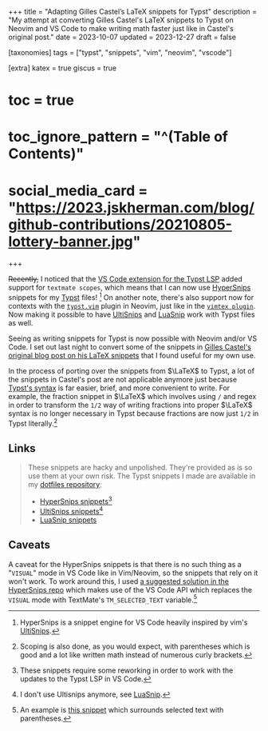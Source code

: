 +++
title = "Adapting Gilles Castel’s LaTeX snippets for Typst"
description = "My attempt at converting Gilles Castel's LaTeX snippets to Typst on Neovim and VS Code to make writing math faster just like in Castel's original post."
date = 2023-10-07
updated = 2023-12-27
draft = false

[taxonomies]
tags = ["typst", "snippets", "vim", "neovim", "vscode"]

[extra]
katex = true
giscus = true
# toc = true
# toc_ignore_pattern = "^(Table of Contents)"
# social_media_card = "https://2023.jskherman.com/blog/github-contributions/20210805-lottery-banner.jpg"
+++



~~Recently,~~ I noticed that the [VS Code extension for the Typst LSP](https://marketplace.visualstudio.com/items?itemName=nvarner.typst-lsp) added support for `textmate scopes`, which means that I can now use [HyperSnips](https://marketplace.visualstudio.com/items?itemName=draivin.hsnips) snippets for my [Typst](https://typst.app) files! [^1] On another note, there's also support now for contexts with the [`typst.vim`](https://github.com/kaarmu/typst.vim) plugin in Neovim, just like in the [`vimtex plugin`](https://github.com/lervag/vimtex). Now making it possible to have [UltiSnips](https://github.com/SirVer/ultisnips) and [LuaSnip]((https://github.com/L3MON4D3/LuaSnip/blob/master/DOC.md)) work with Typst files as well.

Seeing as writing snippets for Typst is now possible with Neovim and/or VS Code. I set out last night to convert some of the snippets in [Gilles Castel's original blog post on his LaTeX snippets](https://castel.dev/post/lecture-notes-1/) that I found useful for my own use.

In the process of porting over the snippets from $\LaTeX$ to Typst, a lot of the snippets in Castel's post are not applicable anymore just because [Typst's syntax](https://typst.app/docs/guides/guide-for-latex-users) is far easier, brief, and more convenient to write. For example, the fraction snippet in $\LaTeX$ which involves using `/` and regex in order to transform the `1/2` way of writing fractions into proper $\LaTeX$ syntax is no longer necessary in Typst because fractions are now just `1/2` in Typst literally.[^2]

## Links

> These snippets are hacky and unpolished. They're provided as is so use them at your own risk. The Typst snippets I made are available in my [dotfiles repository](https://github.com/jskherman/dotfiles):
>
> - [HyperSnips snippets](https://github.com/jskherman/dotfiles/blob/4d6d95a249d68c7ebc4b104375b04c53a42e9987/hsnips/typst.hsnips)[^3]
> - [UltiSnips snippets](https://github.com/jskherman/dotfiles/blob/4d6d95a249d68c7ebc4b104375b04c53a42e9987/nvim/UltiSnips/typst.snippets)[^4]
> - [LuaSnip snippets](https://github.com/jskherman/dotfiles/blob/f9baad3312f1ad3f0f294420a47dadbce73693f0/nvim/LuaSnip/typst.lua)

## Caveats

A caveat for the HyperSnips snippets is that there is no such thing as a "`VISUAL`" mode in VS Code like in Vim/Neovim, so the snippets that rely on it won't work. To work around this, I used [a suggested solution in the HyperSnips repo](https://github.com/draivin/hsnips/issues/81#issuecomment-970168548) which makes use of the VS Code API which replaces the `VISUAL` mode with TextMate's `TM_SELECTED_TEXT` variable.[^5]

<!-- Footnotes -->

[^1]: HyperSnips is a snippet engine for VS Code heavily inspired by vim's [UltiSnips](https://github.com/SirVer/ultisnips).

[^2]: Scoping is also done, as you would expect, with parentheses which is good and a lot like written math instead of numerous curly brackets.

[^3]: These snippets require some reworking in order to work with the updates to the Typst LSP in VS Code.

[^4]: I don't use Ultisnips anymore, see [LuaSnip](https://github.com/L3MON4D3/LuaSnip/blob/master/DOC.md).

[^5]: An example is [this snippet](https://github.com/jskherman/dotfiles/blob/4d6d95a249d68c7ebc4b104375b04c53a42e9987/hsnips/typst.hsnips#L391-L394) which surrounds selected text with parentheses.

